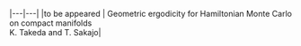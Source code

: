 
|---|---|
|to be appeared | Geometric ergodicity for Hamiltonian Monte Carlo on compact manifolds <br> K. Takeda and T. Sakajo|
